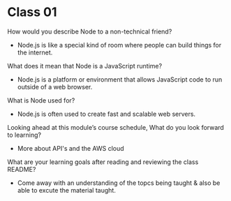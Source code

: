 # Class 01

How would you describe Node to a non-technical friend?
- Node.js is like a special kind of room where people can build things for the internet.

What does it mean that Node is a JavaScript runtime?
- Node.js is a platform or environment that allows JavaScript code to run outside of a web browser.

What is Node used for?
-  Node.js is often used to create fast and scalable web servers.

Looking ahead at this module’s course schedule, What do you look forward to learning?
- More about API's and the AWS cloud

What are your learning goals after reading and reviewing the class README?
- Come away with an understanding of the topcs being taught & also be able to excute the material taught.
